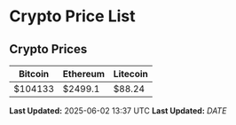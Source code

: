 # Crypto Price List

## Crypto Prices
| Bitcoin | Ethereum | Litecoin |
| ------- | -------- | -------- |
| $104133 | $2499.1 | $88.24 |
**Last Updated:** 2025-06-02 13:37 UTC
**Last Updated:** $DATE$
